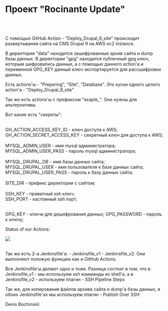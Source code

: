 <h1>Проект "Rocinante Update"</h1><br>
<br>
<p>
С помощью GitHub Action - "Deploy_Drupal_9_site" происходит развертывания сайта на CMS Drupal 9
на AWS ec2 instance.
</p>
<p>
В директории "data" находится зашифрованные архив сайта и dump базы данных.
В директории "gpg" находится публичный gpg ключ, которым шифровались данные, а с
помощью данного action'а и переменной GPG_KEY данный ключ экспортируется для
рассшифровки данных.
</p>
<p>
Есть actions'ы - "Prepering", "Site", "Database". Это куски одного целого action'а -
"Deploy_Drupal_9_site"
</p>
<p>
Так же есть actions'ы с префиксом "exaple_". Они нужны для альтернативы.
</p>
<p>
Вот какие есть "секреты":
</p>
<br>
GH_ACTION_ACCESS_KEY_ID - ключ доступа к AWS;<br>
GH_ACTION_SECRET_ACCESS_KEY - секретный ключ для доступа к AWS;<br>
<br>
MYSQL_ADMIN_USER - имя mysql администратора;<br>
MYSQL_ADMIN_USER_PASS - пароль mysql администратора;<br>
<br>
MYSQL_DRUPAL_DB - имя базы данных сайта;<br>
MYSQL_DRUPAL_USER - имя пользователя к базе данных сайта;<br>
MYSQL_DRUPAL_USER_PASS - пароль к базу данных сайта;<br>
<br>
SITE_DIR - префикс директории с сайтом;<br>
<br>
SSH_KEY - приватный ssh ключ;<br>
SSH_PORT - кастомный ssh порт;<br>
<br>
<p>
GPG_KEY - ключи для дешифрования данных;
GPG_PASSWORD - пароль к ключу;
</p>
<p>
Status of our Actions:
</p>
<img src="https://github.com/bochinskii/rocinante-update/workflows/Deploy_Drupal_9_site/badge.svg?branch=main"><br>
<br>
<p>
Так же есть 2-а Jenkinsfile'а:
- Jenkinsfile_v1
-  Jenkinsfile_v2.
Они выполняют похожую функцию как и GitHub Actions.
</p>
<p>
Все Jenkinsfile'ы делают одно и тоже. Разница состоит в том, что в Jenkinsfile_v1 -
мы используем ssh комманды из shell'а, а в Jenkinsfile_v2 - используем плагин - SSH Pipeline Steps
</p>
<p>
Так же, для копирования файлов архива сайта и dump'а базы данных, в обоих Jenkinsfile'ах
мы используем плагин - Publish Over SSH
</p>
<p>
Denis Bochinskii
</p>
